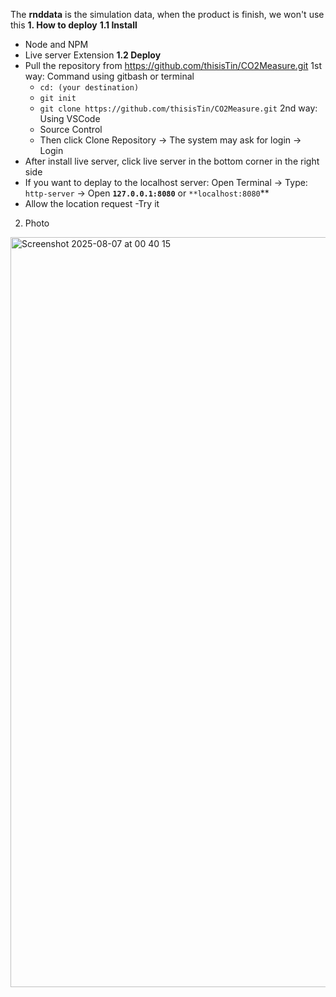 The **rnddata** is the simulation data, when the product is finish, we won't use this
**1. How to deploy**
  **1.1 Install**
  - Node and NPM
  - Live server Extension
  **1.2 Deploy**
  - Pull the repository from https://github.com/thisisTin/CO2Measure.git
    1st way: Command using gitbash or terminal
      + `cd: (your destination)`
      + `git init`
      + `git clone https://github.com/thisisTin/CO2Measure.git`
    2nd way: Using VSCode
      + Source Control
      + Then click Clone Repository -> The system may ask for login -> Login
  - After install live server, click live server in the bottom corner in the right side
  - If you want to deplay to the localhost server:
    Open Terminal -> Type: `http-server` -> Open **`127.0.0.1:8080`** or `**localhost:8080`**
  - Allow the location request
  -Try it

2. Photo
<img width="1920" height="1200" alt="Screenshot 2025-08-07 at 00 40 15" src="https://github.com/user-attachments/assets/13b7dbad-171b-4996-9ed6-51f649118814" />
